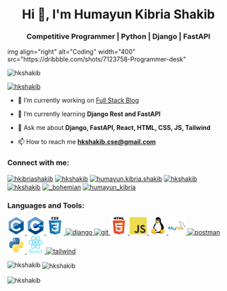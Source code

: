 <h1 align="center">Hi 👋, I'm Humayun Kibria Shakib</h1>
<h3 align="center">Competitive Programmer | Python | Django | FastAPI</h3>
img align="right" alt="Coding" width="400" src="https://dribbble.com/shots/7123758-Programmer-desk"

<p align="left"> <img src="https://komarev.com/ghpvc/?username=hkshakib&label=Profile%20views&color=0e75b6&style=flat" alt="hkshakib" /> </p>

<p align="left"> <a href="https://github.com/ryo-ma/github-profile-trophy"><img src="https://github-profile-trophy.vercel.app/?username=hkshakib" alt="hkshakib" /></a> </p>

- 🔭 I’m currently working on [Full Stack Blog](https://github.com/hkshakib/minimalisticblog)

- 🌱 I’m currently learning **Django Rest and FastAPI**

- 💬 Ask me about **Django, FastAPI, React, HTML, CSS, JS, Tailwind**

- 📫 How to reach me **hkshakib.cse@gmail.com**

<h3 align="left">Connect with me:</h3>
<p align="left">
<a href="https://twitter.com/hkibriashakib" target="blank"><img align="center" src="https://raw.githubusercontent.com/rahuldkjain/github-profile-readme-generator/master/src/images/icons/Social/twitter.svg" alt="hkibriashakib" height="30" width="40" /></a>
<a href="https://linkedin.com/in/hkshakib" target="blank"><img align="center" src="https://raw.githubusercontent.com/rahuldkjain/github-profile-readme-generator/master/src/images/icons/Social/linked-in-alt.svg" alt="hkshakib" height="30" width="40" /></a>
<a href="https://fb.com/humayun.kibria.shakib" target="blank"><img align="center" src="https://raw.githubusercontent.com/rahuldkjain/github-profile-readme-generator/master/src/images/icons/Social/facebook.svg" alt="humayun.kibria.shakib" height="30" width="40" /></a>
<a href="https://www.codechef.com/users/hkshakib" target="blank"><img align="center" src="https://cdn.jsdelivr.net/npm/simple-icons@3.1.0/icons/codechef.svg" alt="hkshakib" height="30" width="40" /></a>
<a href="https://www.hackerrank.com/hkshakib" target="blank"><img align="center" src="https://raw.githubusercontent.com/rahuldkjain/github-profile-readme-generator/master/src/images/icons/Social/hackerrank.svg" alt="hkshakib" height="30" width="40" /></a>
<a href="https://codeforces.com/profile/_bohemian" target="blank"><img align="center" src="https://raw.githubusercontent.com/rahuldkjain/github-profile-readme-generator/master/src/images/icons/Social/codeforces.svg" alt="_bohemian" height="30" width="40" /></a>
<a href="https://www.leetcode.com/humayun_kibria" target="blank"><img align="center" src="https://raw.githubusercontent.com/rahuldkjain/github-profile-readme-generator/master/src/images/icons/Social/leet-code.svg" alt="humayun_kibria" height="30" width="40" /></a>
</p>

<h3 align="left">Languages and Tools:</h3>
<p align="left"> <a href="https://www.cprogramming.com/" target="_blank" rel="noreferrer"> <img src="https://raw.githubusercontent.com/devicons/devicon/master/icons/c/c-original.svg" alt="c" width="40" height="40"/> </a> <a href="https://www.w3schools.com/cpp/" target="_blank" rel="noreferrer"> <img src="https://raw.githubusercontent.com/devicons/devicon/master/icons/cplusplus/cplusplus-original.svg" alt="cplusplus" width="40" height="40"/> </a> <a href="https://www.w3schools.com/css/" target="_blank" rel="noreferrer"> <img src="https://raw.githubusercontent.com/devicons/devicon/master/icons/css3/css3-original-wordmark.svg" alt="css3" width="40" height="40"/> </a> <a href="https://www.djangoproject.com/" target="_blank" rel="noreferrer"> <img src="https://cdn.worldvectorlogo.com/logos/django.svg" alt="django" width="40" height="40"/> </a> <a href="https://git-scm.com/" target="_blank" rel="noreferrer"> <img src="https://www.vectorlogo.zone/logos/git-scm/git-scm-icon.svg" alt="git" width="40" height="40"/> </a> <a href="https://www.w3.org/html/" target="_blank" rel="noreferrer"> <img src="https://raw.githubusercontent.com/devicons/devicon/master/icons/html5/html5-original-wordmark.svg" alt="html5" width="40" height="40"/> </a> <a href="https://developer.mozilla.org/en-US/docs/Web/JavaScript" target="_blank" rel="noreferrer"> <img src="https://raw.githubusercontent.com/devicons/devicon/master/icons/javascript/javascript-original.svg" alt="javascript" width="40" height="40"/> </a> <a href="https://www.linux.org/" target="_blank" rel="noreferrer"> <img src="https://raw.githubusercontent.com/devicons/devicon/master/icons/linux/linux-original.svg" alt="linux" width="40" height="40"/> </a> <a href="https://www.mysql.com/" target="_blank" rel="noreferrer"> <img src="https://raw.githubusercontent.com/devicons/devicon/master/icons/mysql/mysql-original-wordmark.svg" alt="mysql" width="40" height="40"/> </a> <a href="https://postman.com" target="_blank" rel="noreferrer"> <img src="https://www.vectorlogo.zone/logos/getpostman/getpostman-icon.svg" alt="postman" width="40" height="40"/> </a> <a href="https://www.python.org" target="_blank" rel="noreferrer"> <img src="https://raw.githubusercontent.com/devicons/devicon/master/icons/python/python-original.svg" alt="python" width="40" height="40"/> </a> <a href="https://reactjs.org/" target="_blank" rel="noreferrer"> <img src="https://raw.githubusercontent.com/devicons/devicon/master/icons/react/react-original-wordmark.svg" alt="react" width="40" height="40"/> </a> <a href="https://tailwindcss.com/" target="_blank" rel="noreferrer"> <img src="https://www.vectorlogo.zone/logos/tailwindcss/tailwindcss-icon.svg" alt="tailwind" width="40" height="40"/> </a> </p>

<p><img align="left" src="https://github-readme-stats.vercel.app/api/top-langs?username=hkshakib&show_icons=true&locale=en&layout=compact" alt="hkshakib" /></p>

<p>&nbsp;<img align="center" src="https://github-readme-stats.vercel.app/api?username=hkshakib&show_icons=true&locale=en" alt="hkshakib" /></p>

<p><img align="center" src="https://github-readme-streak-stats.herokuapp.com/?user=hkshakib&" alt="hkshakib" /></p>
